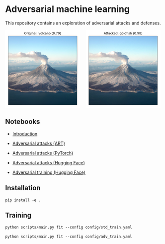 # Adversarial machine learning

This repository contains an exploration of adversarial attacks and defenses.


<p>
  <img src="assets/original.png" alt="The original image is correctly classified as a volcano" title="Original image before the attack" height="250" style="padding-right: 1em;">
  <img src="assets/attacked.png" alt="The attacked image is misclassified as a goldfish" title="Perturbed image after the (targeted PGD) attack" height="250">
</p>


## Notebooks

- [Introduction](notebooks/intro.ipynb)

- [Adversarial attacks (ART)](notebooks/adv_attacks_art.ipynb)

- [Adversarial attacks (PyTorch)](notebooks/adv_attacks_pt.ipynb)

- [Adversarial attacks (Hugging Face)](notebooks/adv_attacks_hf.ipynb)

- [Adversarial training (Hugging Face)](notebooks/adv_train_hf.ipynb)


## Installation

```
pip install -e .
```


## Training

```
python scripts/main.py fit --config config/std_train.yaml
```

```
python scripts/main.py fit --config config/adv_train.yaml
```

